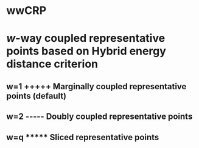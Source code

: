 # wwCRP
# $w$-way coupled representative points based on Hybrid energy distance criterion
## w=1 +++++ Marginally coupled representative points (default)
## w=2 ----- Doubly coupled representative points
## w=q ***** Sliced representative points
